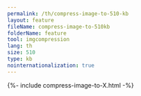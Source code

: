 ```yaml
---
permalink: /th/compress-image-to-510-kb
layout: feature
fileName: compress-image-to-510kb
folderName: feature
tool: imgcompression
lang: th
size: 510
type: kb
nointernationalization: true
---
```

{%- include compress-image-to-X.html -%}       
